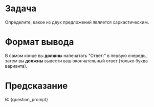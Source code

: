 # Задача
Определите, какое из двух предложений является саркастическим.

# Формат вывода
В самом конце вы **должны** напечатать "Ответ:" в первую очередь, затем вы **должны** вывести ваш окончательный ответ (только буква варианта).

# Предсказание
В: {question_prompt}